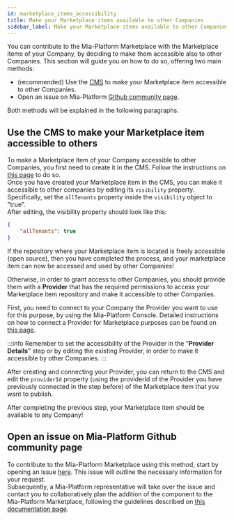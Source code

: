 ```yaml
---
id: marketplace_items_accessibility
title: Make your Marketplace items available to other Companies
sidebar_label: Make your Marketplace items available to other Companies
---
```


You can contribute to the Mia-Platform Marketplace with the Marketplace items of your Company, by deciding to make them accessible also to other Companies. This section will guide you on how to do so, offering two main methods:

* (recommended) Use the [CMS](/business_suite/guide_cms.md) to make your Marketplace item accessible to other Companies.
* Open an issue on Mia-Platform [Github community page](https://github.com/mia-platform/community).

Both methods will be explained in the following paragraphs.

## Use the CMS to make your Marketplace item accessible to others

To make a Marketplace item of your Company accessible to other Companies, you first need to create it in the CMS. Follow the instructions on [this page](/marketplace/add_to_marketplace/contributing_overview.md#how-to-configure-a-new-component) to do so.  
Once you have created your Marketplace item in the CMS, you can make it accessible to other companies by editing its `visibility` property. Specifically, set the `allTenants` property inside the `visibility` object to "true".  
After editing, the visibility property should look like this:

```json
{
    "allTenants": true
}
```

If the repository where your Marketplace item is located is freely accessible (open source), then you have completed the process, and your marketplace item can now be accessed and used by other Companies!

Otherwise, in order to grant access to other Companies, you should provide them with a **Provider** that has the required permissions to access your Marketplace item repository and make it accessible to other Companies.

First, you need to connect to your Company the Provider you want to use for this purpose, by using the Mia-Platform Console. Detailed instructions on how to connect a Provider for Marketplace purposes can be found on [this page](/development_suite/set-up-infrastructure/configure-provider.mdx#connect-a-provider-for-marketplace).  

:::info
Remember to set the accessibility of the Provider in the "**Provider Details**" step or by editing the existing Provider, in order to make it accessible by other Companies.
:::

After creating and connecting your Provider, you can return to the CMS and edit the `providerId` property (using the providerId of the Provider you have previously connected in the step before) of the Marketplace item that you want to publish.

After completing the previous step, your Marketplace item should be available to any Company!

## Open an issue on Mia-Platform Github community page

To contribute to the Mia-Platform Marketplace using this method, start by opening an issue [here](https://github.com/mia-platform/community/issues/new?assignees=%40mia-platform%2Fsig-marketplace&labels=marketplace&projects=&template=marketplace-contribution.yaml&title=%5BNew+marketplace+item%5D%3A+). This issue will outline the necessary information for your request.  
Subsequently, a Mia-Platform representative will take over the issue and contact you to collaboratively plan the addition of the component to the Mia-Platform Marketplace, following the guidelines described on [this documentation page](/marketplace/add_to_marketplace/contributing_overview.md).
